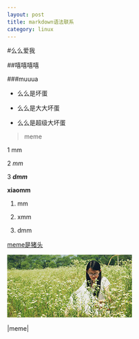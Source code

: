 ```yaml
---
layout: post
title: markdown语法联系
category: linux
---
```


#么么爱我

##嘻嘻嘻嘻

###muuua

- 么么是坏蛋

- 么么是大大坏蛋

- 么么是超级大坏蛋

> meme

1 mm

2 _mm_

3 ___dmm___

__xiaomm__

1. mm

3. xmm

6. dmm


[meme是猪头](http://sun-silence.github.io/)


![mmmmmm](/images/templatemo_tn_3.jpg)


|meme|